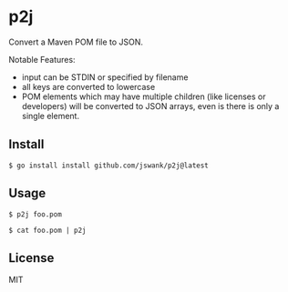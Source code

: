 # p2j
Convert a Maven POM file to JSON.

Notable Features:
- input can be STDIN or specified by filename
- all keys are converted to lowercase
- POM elements which may have multiple children (like licenses or developers)
  will be converted to JSON arrays, even is there is only a single element.

## Install
```console
$ go install install github.com/jswank/p2j@latest
```

## Usage
```console
$ p2j foo.pom

$ cat foo.pom | p2j
```

## License
MIT
